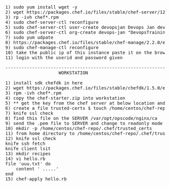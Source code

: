 <pre>

1) sudo yum install wget -y
2) wget https://packages.chef.io/files/stable/chef-server/12.19.31/el/7/chef-server-core-12.19.31-1.el7.x86_64.rpm
3) rp -ivh chef*.rpm
4) sudo chef-server-ctl reconfigure
5) sudo chef-server-ctl user-create devopsjan Devops Jan devops.jan@gmail.com devops123 --filename /home/centos/devops.pem ##admin user
6) sudo chef-server-ctl org-create devops-jan "DevopsTraining software Inc" --association_user devopsjan --filename /home/centos/devops-validator.pem
7) sudo yum udpate
8) https://packages.chef.io/files/stable/chef-manage/2.2.0/el/6/chef-manage-2.2.0-1.el6.x86_64.rpm and install it rpm -ivh chef-manage-2.2.0-1.el6.x86_64.rpm
9) sudo chef-manage-ctl reconfigure
10) take the public ip of this instance paste it on the browser
11) login with the userid and password given

----------------------------------------------------------------------------------------------------------
                    WORKSTATION

1) install sdk chefdk in here
2) wget https://packages.chef.io/files/stable/chefdk/1.5.0/el/7/chefdk-1.5.0-1.el7.x86_64.rpm
3) rpm -ivh chef*.rpm
4) copy the chef-starter.zip into workstation
5) ** get the key from the chef server at below location and copy to chef-repo/.chef/trusted-certs
6) create a file trusted-certs $ touch /home/centos/chef-repo/.chef/trusted-certs
7) knife ssl check
8) find this file on the SERVER /var/opt/opscode/nginx/ca
9) send the .pem file to SERVER and change to readonly mode $ chmod 400 xxxx.pem
10) mkdir -p /home/centos/chef-repo/.chef/trusted_certs
11) from home directory to /home/centos/chef-repo/.chef/trusted_certs/ $cp chef.mycompany.com.crt /home/centos/chef-repo/.chef/trusted_certs/
12) knife ssl check
knife ssh fetch
knife client lsit
13) mkdir recipes
14) vi hello.rb
file 'uuu.txt' do
    content ' .....'
end
15) chef-apply hello.rb
</pre>